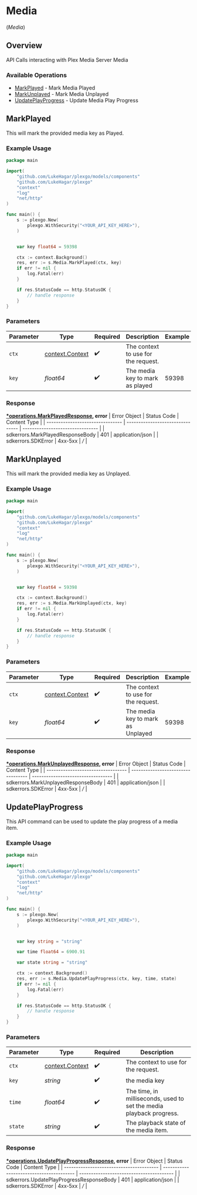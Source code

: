 # Media
(*Media*)

## Overview

API Calls interacting with Plex Media Server Media


### Available Operations

* [MarkPlayed](#markplayed) - Mark Media Played
* [MarkUnplayed](#markunplayed) - Mark Media Unplayed
* [UpdatePlayProgress](#updateplayprogress) - Update Media Play Progress

## MarkPlayed

This will mark the provided media key as Played.

### Example Usage

```go
package main

import(
	"github.com/LukeHagar/plexgo/models/components"
	"github.com/LukeHagar/plexgo"
	"context"
	"log"
	"net/http"
)

func main() {
    s := plexgo.New(
        plexgo.WithSecurity("<YOUR_API_KEY_HERE>"),
    )


    var key float64 = 59398

    ctx := context.Background()
    res, err := s.Media.MarkPlayed(ctx, key)
    if err != nil {
        log.Fatal(err)
    }

    if res.StatusCode == http.StatusOK {
        // handle response
    }
}
```

### Parameters

| Parameter                                             | Type                                                  | Required                                              | Description                                           | Example                                               |
| ----------------------------------------------------- | ----------------------------------------------------- | ----------------------------------------------------- | ----------------------------------------------------- | ----------------------------------------------------- |
| `ctx`                                                 | [context.Context](https://pkg.go.dev/context#Context) | :heavy_check_mark:                                    | The context to use for the request.                   |                                                       |
| `key`                                                 | *float64*                                             | :heavy_check_mark:                                    | The media key to mark as played                       | 59398                                                 |


### Response

**[*operations.MarkPlayedResponse](../../models/operations/markplayedresponse.md), error**
| Error Object                     | Status Code                      | Content Type                     |
| -------------------------------- | -------------------------------- | -------------------------------- |
| sdkerrors.MarkPlayedResponseBody | 401                              | application/json                 |
| sdkerrors.SDKError               | 4xx-5xx                          | */*                              |

## MarkUnplayed

This will mark the provided media key as Unplayed.

### Example Usage

```go
package main

import(
	"github.com/LukeHagar/plexgo/models/components"
	"github.com/LukeHagar/plexgo"
	"context"
	"log"
	"net/http"
)

func main() {
    s := plexgo.New(
        plexgo.WithSecurity("<YOUR_API_KEY_HERE>"),
    )


    var key float64 = 59398

    ctx := context.Background()
    res, err := s.Media.MarkUnplayed(ctx, key)
    if err != nil {
        log.Fatal(err)
    }

    if res.StatusCode == http.StatusOK {
        // handle response
    }
}
```

### Parameters

| Parameter                                             | Type                                                  | Required                                              | Description                                           | Example                                               |
| ----------------------------------------------------- | ----------------------------------------------------- | ----------------------------------------------------- | ----------------------------------------------------- | ----------------------------------------------------- |
| `ctx`                                                 | [context.Context](https://pkg.go.dev/context#Context) | :heavy_check_mark:                                    | The context to use for the request.                   |                                                       |
| `key`                                                 | *float64*                                             | :heavy_check_mark:                                    | The media key to mark as Unplayed                     | 59398                                                 |


### Response

**[*operations.MarkUnplayedResponse](../../models/operations/markunplayedresponse.md), error**
| Error Object                       | Status Code                        | Content Type                       |
| ---------------------------------- | ---------------------------------- | ---------------------------------- |
| sdkerrors.MarkUnplayedResponseBody | 401                                | application/json                   |
| sdkerrors.SDKError                 | 4xx-5xx                            | */*                                |

## UpdatePlayProgress

This API command can be used to update the play progress of a media item.


### Example Usage

```go
package main

import(
	"github.com/LukeHagar/plexgo/models/components"
	"github.com/LukeHagar/plexgo"
	"context"
	"log"
	"net/http"
)

func main() {
    s := plexgo.New(
        plexgo.WithSecurity("<YOUR_API_KEY_HERE>"),
    )


    var key string = "string"

    var time float64 = 6900.91

    var state string = "string"

    ctx := context.Background()
    res, err := s.Media.UpdatePlayProgress(ctx, key, time, state)
    if err != nil {
        log.Fatal(err)
    }

    if res.StatusCode == http.StatusOK {
        // handle response
    }
}
```

### Parameters

| Parameter                                                           | Type                                                                | Required                                                            | Description                                                         |
| ------------------------------------------------------------------- | ------------------------------------------------------------------- | ------------------------------------------------------------------- | ------------------------------------------------------------------- |
| `ctx`                                                               | [context.Context](https://pkg.go.dev/context#Context)               | :heavy_check_mark:                                                  | The context to use for the request.                                 |
| `key`                                                               | *string*                                                            | :heavy_check_mark:                                                  | the media key                                                       |
| `time`                                                              | *float64*                                                           | :heavy_check_mark:                                                  | The time, in milliseconds, used to set the media playback progress. |
| `state`                                                             | *string*                                                            | :heavy_check_mark:                                                  | The playback state of the media item.                               |


### Response

**[*operations.UpdatePlayProgressResponse](../../models/operations/updateplayprogressresponse.md), error**
| Error Object                             | Status Code                              | Content Type                             |
| ---------------------------------------- | ---------------------------------------- | ---------------------------------------- |
| sdkerrors.UpdatePlayProgressResponseBody | 401                                      | application/json                         |
| sdkerrors.SDKError                       | 4xx-5xx                                  | */*                                      |
